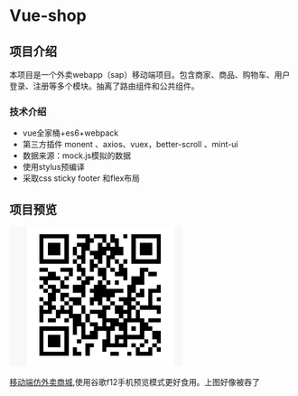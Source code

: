 # Vue-shop

## 项目介绍

本项目是一个外卖webapp（sap）移动端项目。包含商家、商品、购物车、用户登录、注册等多个模块。抽离了路由组件和公共组件。

###  技术介绍

- vue全家桶+es6+webpack
- 第三方插件 monent 、axios、vuex，better-scroll 、mint-ui
- 数据来源：mock.js模拟的数据
- 使用stylus预编译
- 采取css sticky footer 和flex布局

## 项目预览

![1590576499733](https://github.com/weihuayao/Vue-shop/blob/master/assets/1590576499733.png)



[移动端仿外卖商城](http://47.95.198.229:82/doc),使用谷歌f12手机预览模式更好食用。上图好像被吞了



